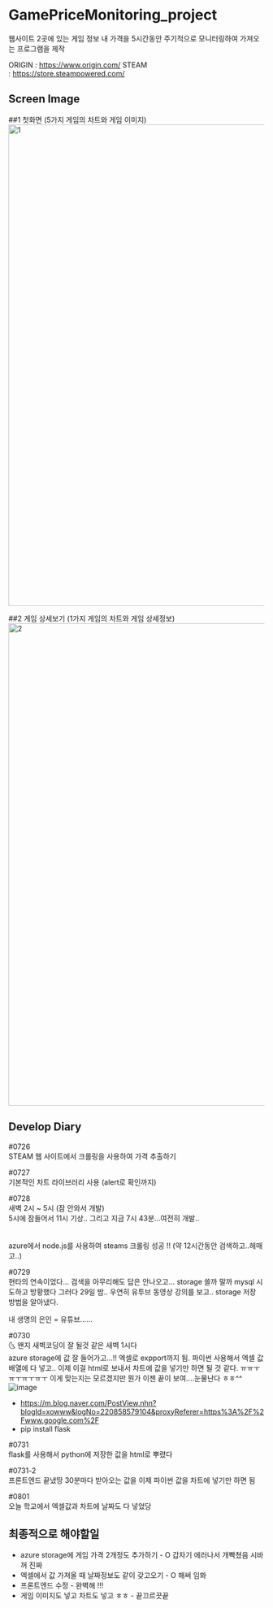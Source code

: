 # GamePriceMonitoring_project
웹사이트 2곳에 있는 게임 정보 내 가격을 5시간동안 주기적으로 모니터링하여 가져오는 프로그램을 제작

ORIGIN : https://www.origin.com/
STEAM : https://store.steampowered.com/

Screen Image
------------------------------------------------------------------------------------------------------
##1 첫화면 (5가지 게임의 차트와 게임 이미지)
<img width="948" alt="1" src="https://user-images.githubusercontent.com/42020919/62413899-b8c37680-b64f-11e9-8e3d-21e4868b93d9.PNG">

##2 게임 상세보기 (1가지 게임의 차트와 게임 상세정보)
<img width="950" alt="2" src="https://user-images.githubusercontent.com/42020919/62413900-b95c0d00-b64f-11e9-92be-cfbd6a2cc449.PNG">

Develop Diary
------------------------------------------------------------------------------------------------------

#0726 <br>
STEAM 웹 사이트에서 크롤링을 사용하여 가격 추출하기 <br>

#0727 <br>
기본적인 차트 라이브러리 사용 (alert로 확인까지) <br>

#0728<br>
새벽 2시 ~ 5시 (잠 안와서 개발)<br>
5시에 잠들어서 11시 기상.. 그리고 지금 7시 43분...여전히 개발..<br>
<br>
<br>
azure에서 node.js를 사용하여 steams 크롤링 성공 !! (약 12시간동안 검색하고..헤매고..)<br>

#0729 <br>
현타의 연속이었다... 검색을 아무리해도 답은 안나오고... storage 쓸까 말까 mysql 시도하고 방황했다
그러다 29일 밤.. 우연히 유투브 동영상 강의를 보고.. storage 저장 방법을 알아냈다.

내 생명의 은인 = 유튜브......

#0730 <br>
🌜 왠지 새벽코딩이 잘 될것 같은 새벽 1시다 <br>
azure storage에 값 잘 들어가고...!! 엑셀로 expport까지 됨.
파이썬 사용해서 엑셀 값 배열에 다 넣고.. 이제 이걸 html로 보내서 차트에 값을 넣기만 하면 될 것 같다.
ㅠㅠㅜㅠㅜㅠㅜㅠㅜ 이게 맞는지는 모르겠지만 뭔가 이젠 끝이 보여....눈물난다 ㅎㅎ^^
![image](https://user-images.githubusercontent.com/42020919/62144822-66234b00-b32d-11e9-801f-54cb9defbcd0.png)

* https://m.blog.naver.com/PostView.nhn?blogId=xowww&logNo=220858579104&proxyReferer=https%3A%2F%2Fwww.google.com%2F
* pip install flask

#0731 <br>
flask를 사용해서 python에 저장한 값을 html로 뿌렸다

#0731-2 <br>
프론트엔드 끝냈땅 30분마다 받아오는 값을 이제 파이썬 값을 차트에 넣기만 하면 됨

#0801 <br>
오늘 학교에서 엑셀값과 차트에 날짜도 다 넣었당


## 최종적으로 해야할일
* azure storage에 게임 가격 2개정도 추가하기 - O 갑자기 에러나서 개빡쳤음 시바꺼 진짜
* 엑셀에서 값 가져올 때 날짜정보도 같이 갖고오기 - O 해써 임뫄
* 프론트엔드 수정 - 완벽해 !!!
* 게임 이미지도 넣고 차트도 넣고 ㅎㅎ - 끝끄르끗끝
